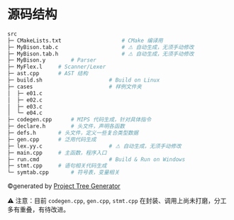 # 源码结构

```Bash
src
├─ CMakeLists.txt					# CMake 编译用
├─ MyBison.tab.c					# ⚠ 自动生成，无须手动修改
├─ MyBison.tab.h					# ⚠ 自动生成，无须手动修改
├─ MyBison.y		# Parser
├─ MyFlex.l		# Scanner/Lexer
├─ ast.cpp		# AST 结构
├─ build.sh						# Build on Linux
├─ cases						# 样例文件夹
│  ├─ e01.c
│  ├─ e02.c
│  ├─ e03.c
│  └─ e04.c
├─ codegen.cpp		# MIPS 代码生成，针对具体指令
├─ declare.h		# 头文件，声明各函数
├─ defs.h		# 头文件，定义一些复合类型数据
├─ gen.cpp		# 泛用代码生成
├─ lex.yy.c						# ⚠ 自动生成，无须手动修改
├─ main.cpp		# 主函数，程序入口
├─ run.cmd						# Build & Run on Windows
├─ stmt.cpp		# 语句相关代码生成
└─ symtab.cpp		# 符号表，变量相关
```

©generated by [Project Tree Generator](https://woochanleee.github.io/project-tree-generator)

⚠ 注意：目前 `codegen.cpp`, `gen.cpp`, `stmt.cpp` 在封装、调用上尚未打磨，分工多有重叠，有待改进。
